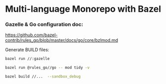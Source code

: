 # Multi-language Monorepo with Bazel

### Gazelle & Go configuration doc:
https://github.com/bazel-contrib/rules_go/blob/master/docs/go/core/bzlmod.md


Generate BUILD files:
```bash
bazel run //:gazelle  
```

````bash
bazel run @rules_go//go -- mod tidy -v
````

```bash
bazel build //...  --sandbox_debug
```